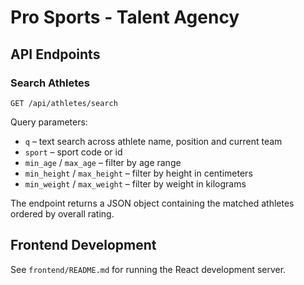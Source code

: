 # Pro Sports - Talent Agency

## API Endpoints

### Search Athletes
`GET /api/athletes/search`

Query parameters:
- `q` – text search across athlete name, position and current team
- `sport` – sport code or id
- `min_age` / `max_age` – filter by age range
- `min_height` / `max_height` – filter by height in centimeters
- `min_weight` / `max_weight` – filter by weight in kilograms

The endpoint returns a JSON object containing the matched athletes ordered by overall rating.

## Frontend Development

See `frontend/README.md` for running the React development server.

